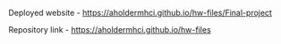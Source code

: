 Deployed website - https://aholdermhci.github.io/hw-files/Final-project

Repository link - https://aholdermhci.github.io/hw-files
